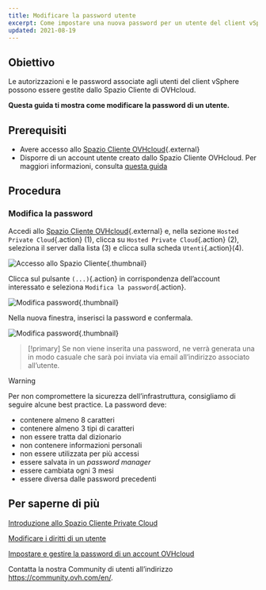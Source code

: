 ```yaml
---
title: Modificare la password utente
excerpt: Come impostare una nuova password per un utente del client vSphere dallo Spazio Cliente OVHcloud
updated: 2021-08-19
---
```


 
## Obiettivo

Le autorizzazioni e le password associate agli utenti del client vSphere possono essere gestite dallo Spazio Cliente di OVHcloud.

**Questa guida ti mostra come modificare la password di un utente.**

## Prerequisiti

- Avere accesso allo [Spazio Cliente OVHcloud](/links/manager){.external}
- Disporre di un account utente creato dallo Spazio Cliente OVHcloud. Per maggiori informazioni, consulta [questa guida](/pages/hosted_private_cloud/hosted_private_cloud_powered_by_vmware/manager_ovh_private_cloud#utenti)

## Procedura

### Modifica la password

Accedi allo [Spazio Cliente OVHcloud](/links/manager){.external} e, nella sezione `Hosted Private Cloud`{.action}  (1), clicca su `Hosted Private Cloud`{.action} (2), seleziona il server dalla lista (3) e clicca sulla scheda `Utenti`{.action}(4).

![Accesso allo Spazio Cliente](images/userpassword1b.png){.thumbnail}

Clicca sul pulsante `(...)`{.action} in corrispondenza dell’account interessato e seleziona `Modifica la password`{.action}.

![Modifica password](images/userpassword2b.png){.thumbnail}

Nella nuova finestra, inserisci la password e confermala.

![Modifica password](images/userpassword3b.png){.thumbnail}

> [!primary]
> Se non viene inserita una password, ne verrà generata una in modo casuale che sarà poi inviata via email all’indirizzo associato all’utente.
> 

> [!warning]
>
>Per non compromettere la sicurezza dell’infrastruttura, consigliamo di seguire alcune best practice. La password deve:
>
> - contenere almeno 8 caratteri
> - contenere almeno 3 tipi di caratteri
> - non essere tratta dal dizionario
> - non contenere informazioni personali
> - non essere utilizzata per più accessi
> - essere salvata in un <i>password manager</i>
> - essere cambiata ogni 3 mesi
> - essere diversa dalle password precedenti
>

## Per saperne di più

[Introduzione allo Spazio Cliente Private Cloud](/pages/hosted_private_cloud/hosted_private_cloud_powered_by_vmware/manager_ovh_private_cloud)

[Modificare i diritti di un utente](/pages/hosted_private_cloud/hosted_private_cloud_powered_by_vmware/change_users_rights)

[Impostare e gestire la password di un account OVHcloud](/pages/account_and_service_management/account_information/manage-ovh-password)

Contatta la nostra Community di utenti all’indirizzo <https://community.ovh.com/en/>.
